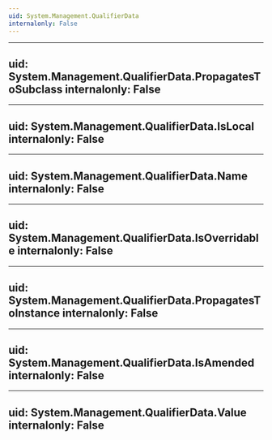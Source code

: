 ```yaml
---
uid: System.Management.QualifierData
internalonly: False
---
```


---
uid: System.Management.QualifierData.PropagatesToSubclass
internalonly: False
---

---
uid: System.Management.QualifierData.IsLocal
internalonly: False
---

---
uid: System.Management.QualifierData.Name
internalonly: False
---

---
uid: System.Management.QualifierData.IsOverridable
internalonly: False
---

---
uid: System.Management.QualifierData.PropagatesToInstance
internalonly: False
---

---
uid: System.Management.QualifierData.IsAmended
internalonly: False
---

---
uid: System.Management.QualifierData.Value
internalonly: False
---
